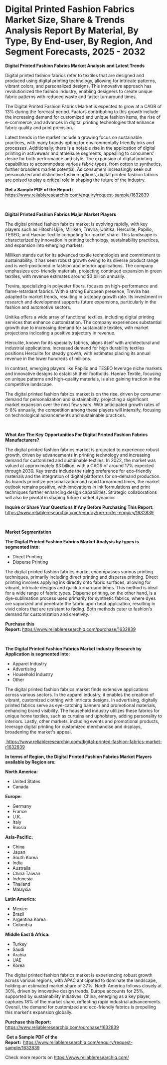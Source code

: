 <p><h1>Digital Printed Fashion Fabrics Market Size, Share & Trends Analysis Report By Material, By Type, By End-user, By Region, And Segment Forecasts, 2025 - 2032</h1></p><p><strong>Digital Printed Fashion Fabrics Market Analysis and Latest Trends</strong></p>
<p><p>Digital printed fashion fabrics refer to textiles that are designed and produced using digital printing technology, allowing for intricate patterns, vibrant colors, and personalized designs. This innovative approach has revolutionized the fashion industry, enabling designers to create unique fabric patterns with reduced waste and faster turnaround times.</p><p>The Digital Printed Fashion Fabrics Market is expected to grow at a CAGR of 13% during the forecast period. Factors contributing to this growth include the increasing demand for customized and unique fashion items, the rise of e-commerce, and advances in digital printing technologies that enhance fabric quality and print precision. </p><p>Latest trends in the market include a growing focus on sustainable practices, with many brands opting for environmentally friendly inks and processes. Additionally, there is a notable rise in the application of digital printing in activewear and athleisure segments, appealing to consumers' desire for both performance and style. The expansion of digital printing capabilities to accommodate various fabric types, from cotton to synthetics, further broadens market potential. As consumers increasingly seek out personalized and distinctive fashion options, digital printed fashion fabrics are poised to play a critical role in shaping the future of the industry.</p></p>
<p><strong>Get a Sample PDF of the Report:&nbsp;</strong> <a href="https://www.reliableresearchiq.com/enquiry/request-sample/1632839?utm_campaign=2269&utm_medium=2&utm_source=Github&utm_content=ia&utm_term=29032025&utm_id=digital-printed-fashion-fabrics">https://www.reliableresearchiq.com/enquiry/request-sample/1632839</a></p>
<p>&nbsp;</p>
<p><strong>Digital Printed Fashion Fabrics Major Market Players</strong></p>
<p><p>The digital printed fashion fabrics market is evolving rapidly, with key players such as Hitoshi Ujiie, Milliken, Trevira, Unitika, Herculite, Papilio, TESEO, and Haerae Textile competing for market share. This landscape is characterized by innovation in printing technology, sustainability practices, and expansion into emerging markets.</p><p>Milliken stands out for its advanced textile technologies and commitment to sustainability. It has seen robust growth owing to its diverse product range and is well-positioned in fashion and interior applications. The company emphasizes eco-friendly materials, projecting continued expansion in green textiles, with revenue estimates around $3 billion annually.</p><p>Trevira, specializing in polyester fibers, focuses on high-performance and flame-retardant fabrics. With a strong European presence, Trevira has adapted to market trends, resulting in a steady growth rate. Its investment in research and development supports future expansions, particularly in the fashion and automotive sectors.</p><p>Unitika offers a wide array of functional textiles, including digital printing services that enhance customization. The company experiences substantial growth due to increasing demand for sustainable textiles, with market projections indicating a positive trajectory in revenue.</p><p>Herculite, known for its specialty fabrics, aligns itself with architectural and industrial applications. Increased demand for high durability textiles positions Herculite for steady growth, with estimates placing its annual revenue in the lower hundreds of millions.</p><p>In contrast, emerging players like Papilio and TESEO leverage niche markets and innovative designs to establish their footholds. Haerae Textile, focusing on unique patterns and high-quality materials, is also gaining traction in the competitive landscape.</p><p>The digital printed fashion fabrics market is on the rise, driven by consumer demand for personalization and sustainability, projecting a significant market expansion over the next few years. With anticipated growth rates of 5-8% annually, the competition among these players will intensify, focusing on technological advancements and sustainable practices.</p></p>
<p>&nbsp;</p>
<p><strong>What Are The Key Opportunities For Digital Printed Fashion Fabrics Manufacturers?</strong></p>
<p><p>The digital printed fashion fabrics market is projected to experience robust growth, driven by advancements in printing technology and increasing demand for customized and sustainable textiles. In 2022, the market was valued at approximately $3 billion, with a CAGR of around 17% expected through 2030. Key trends include the rising preference for eco-friendly materials and the integration of digital platforms for on-demand production. As brands prioritize personalization and rapid turnaround times, the market outlook remains positive, with innovations in ink formulations and print techniques further enhancing design capabilities. Strategic collaborations will also be pivotal in shaping future market dynamics.</p></p>
<p><strong>Inquire or Share Your Questions If Any Before Purchasing This Report:</strong> <a href="https://www.reliableresearchiq.com/enquiry/pre-order-enquiry/1632839?utm_campaign=2269&utm_medium=2&utm_source=Github&utm_content=ia&utm_term=29032025&utm_id=digital-printed-fashion-fabrics">https://www.reliableresearchiq.com/enquiry/pre-order-enquiry/1632839</a></p>
<p>&nbsp;</p>
<p><strong>Market Segmentation</strong></p>
<p><strong>The Digital Printed Fashion Fabrics Market Analysis by types is segmented into:</strong></p>
<p><ul><li>Direct Printing</li><li>Disperse Printing</li></ul></p>
<p><p>The digital printed fashion fabrics market encompasses various printing techniques, primarily including direct printing and disperse printing. Direct printing involves applying ink directly onto fabric surfaces, allowing for vibrant, intricate designs and quick turnaround times. This method is ideal for a wide range of fabric types. Disperse printing, on the other hand, is a dye-sublimation process used primarily for synthetic fabrics, where dyes are vaporized and penetrate the fabric upon heat application, resulting in vivid colors that are resistant to fading. Both methods cater to fashion's demand for customization and creativity.</p></p>
<p><strong>Purchase this Report:&nbsp;</strong><a href="https://www.reliableresearchiq.com/purchase/1632839?utm_campaign=2269&utm_medium=2&utm_source=Github&utm_content=ia&utm_term=29032025&utm_id=digital-printed-fashion-fabrics">https://www.reliableresearchiq.com/purchase/1632839</a></p>
<p>&nbsp;</p>
<p><strong>The Digital Printed Fashion Fabrics Market Industry Research by Application is segmented into:</strong></p>
<p><ul><li>Apparel Industry</li><li>Advertising</li><li>Household Industry</li><li>Other</li></ul></p>
<p><p>The digital printed fashion fabrics market finds extensive applications across various sectors. In the apparel industry, it enables the creation of vibrant, customized clothing with intricate designs. In advertising, digitally printed fabrics serve as eye-catching banners and promotional materials, enhancing brand visibility. The household industry utilizes these fabrics for unique home textiles, such as curtains and upholstery, adding personality to interiors. Lastly, other markets, including events and promotional products, leverage digital printing for customized merchandise and displays, broadening the market's appeal.</p></p>
<p><a href="https://www.reliableresearchiq.com/digital-printed-fashion-fabrics-market-r1632839?utm_campaign=2269&utm_medium=2&utm_source=Github&utm_content=ia&utm_term=29032025&utm_id=digital-printed-fashion-fabrics">&nbsp;https://www.reliableresearchiq.com/digital-printed-fashion-fabrics-market-r1632839</a></p>
<p><strong>In terms of Region, the Digital Printed Fashion Fabrics Market Players available by Region are:</strong></p>
<p>
    <p> <strong> North America: </strong>
        <ul>
            <li>United States</li>
            <li>Canada</li>
        </ul>
        </p> 
    <p> <strong> Europe: </strong>
        <ul>
            <li>Germany</li>
            <li>France</li>
            <li>U.K.</li>
            <li>Italy</li>
            <li>Russia</li>
        </ul>
        </p> 
    <p> <strong> Asia-Pacific: </strong>
        <ul>
            <li>China</li>
            <li>Japan</li>
            <li>South Korea</li>
            <li>India</li>
            <li>Australia</li>
            <li>China Taiwan</li>
            <li>Indonesia</li>
            <li>Thailand</li>
            <li>Malaysia</li>
        </ul>
        </p> 
    <p> <strong> Latin America: </strong>
        <ul>
            <li>Mexico</li>
            <li>Brazil</li>
            <li>Argentina Korea</li>
            <li>Colombia</li>
        </ul>
        </p> 
    <p> <strong> Middle East & Africa: </strong>
        <ul>
            <li>Turkey</li>
            <li>Saudi</li>
            <li>Arabia</li>
            <li>UAE</li>
            <li>Korea</li>
        </ul>
    </p>
    </p>
<p><p>The digital printed fashion fabrics market is experiencing robust growth across various regions, with APAC anticipated to dominate the landscape, holding an estimated market share of 37%. North America follows closely at 30%, driven by innovative design trends. Europe accounts for 25%, supported by sustainability initiatives. China, emerging as a key player, captures 18% of the market share, reflecting rapid industrial advancements. Overall, the demand for customized and eco-friendly fabrics is propelling this market's expansion globally.</p></p>
<p><strong>Purchase this Report: </strong><a href="https://www.reliableresearchiq.com/purchase/1632839?utm_campaign=2269&utm_medium=2&utm_source=Github&utm_content=ia&utm_term=29032025&utm_id=digital-printed-fashion-fabrics">https://www.reliableresearchiq.com/purchase/1632839</a></p>
<p>&nbsp;<strong>Get a Sample PDF of the Report:&nbsp;&nbsp;</strong><a href="https://www.reliableresearchiq.com/enquiry/request-sample/1632839?utm_campaign=2269&utm_medium=2&utm_source=Github&utm_content=ia&utm_term=29032025&utm_id=digital-printed-fashion-fabrics">https://www.reliableresearchiq.com/enquiry/request-sample/1632839</a></p>
<p><strong></strong></p>
<p>Check more reports on <a href="https://www.reliableresearchiq.com/?utm_campaign=2269&utm_medium=2&utm_source=Github&utm_content=ia&utm_term=29032025&utm_id=digital-printed-fashion-fabrics">https://www.reliableresearchiq.com/</a></p>
